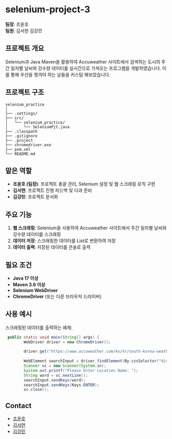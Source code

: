 # selenium-project-3

**팀장**: 조윤호  
**팀원**: 김서현 김강민

## 프로젝트 개요
Selenium과 Java Maven을 활용하여 Accuweather 사이트에서 검색하는 도시의 주간 일자별 날씨와 강수량 데이터를 실시간으로 가져오는 프로그램을 개발하였습니다. 이를 통해 우산을 챙겨야 하는 날들을 커스텀 해보았습니다.

## 프로젝트 구조
```plaintext
selenium_practice
│
├── .settings/
├── src/
│   └── selenium_practice/
│       └── SeleniumPjt.java
├── .classpath
├── .gitignore
├── .project
├── chromedriver.exe
├── pom.xml
└── README.md
```

## 맡은 역할
- **조윤호 (팀장)**: 프로젝트 총괄 관리, Selenium 설정 및 웹 스크래핑 로직 구현
- **김서현**: 프로젝트 진행 피드백 및 다과 준비
- **김강민**: 프로젝트 문서화

## 주요 기능
1. **웹 스크래핑**: Selenium을 사용하여 Accuweather 사이트에서 주간 일자별 날씨와 강수량 데이터를 스크래핑
2. **데이터 저장**: 스크래핑한 데이터를 List로 변환하여 저장
3. **데이터 출력**: 저장된 데이터를 콘솔로 출력

## 필요 조건
- **Java 17 이상**
- **Maven 3.6 이상**
- **Selenium WebDriver**
- **ChromeDriver** (또는 다른 브라우저 드라이버)

## 사용 예시
스크래핑된 데이터를 출력하는 예제:
```java
 public static void main(String[] args) {
        WebDriver driver = new ChromeDriver();
        
        driver.get("https://www.accuweather.com/ko/kr/south-korea-weather");
        
        WebElement searchInput = driver.findElement(By.cssSelector("div.featured-search-bar.featured-search > div.searchbar-content > form > input"));
        Scanner sc = new Scanner(System.in);
        System.out.printf("Please Enter Location Name: ");
        String word = sc.nextLine();
        searchInput.sendKeys(word);
        searchInput.sendKeys(Keys.ENTER);
        sc.close();
```

## Contact
- [조윤호](mailto:josephcyh@yonsei.ac.kr)
- [김서현](mailto:kgwp2017@gmail.com)
- [김강민](mailto:lnewgatel@gmail.com)
